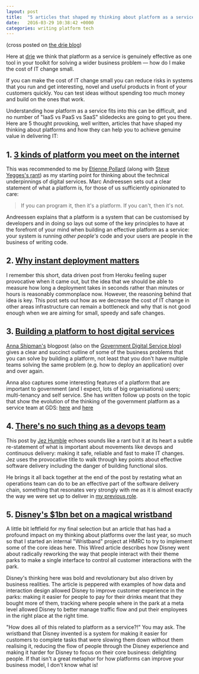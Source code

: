 ```yaml
---
layout: post
title:  "5 articles that shaped my thinking about platform as a service"
date:   2016-03-29 10:38:42 +0000
categories: writing platform tech
---
```


(cross posted on <a href="https://blog.drie.co/5-articles-that-shaped-my-thinking-about-platform-as-a-service-88480dab4ed5">the drie blog</a>)

Here at <a href="http://drie.co">drie</a> we think that platform as a service is genuinely effective as one tool in your toolkit for solving a wider business problem &#8212; how do I make the cost of IT change small.

<!--more-->

If you can make the cost of IT change small you can reduce risks in systems that you run and get interesting, novel and useful products in front of your customers quickly. You can test ideas without spending too much money and build on the ones that work.

Understanding how platform as a service fits into this can be difficult, and no number of "IaaS vs PaaS vs SaaS" slidedecks are going to get you there. Here are 5 thought provoking, well written, articles that have shaped my thinking about platforms and how they can help you to achieve genuine value in delivering IT:

## 1. <a href="http://pmarchive.com/three_kinds_of_platforms_you_meet_on_the_internet.html">3 kinds of platform you meet on the internet</a>

This was recommended to me by <a href="https://twitter.com/ejhp">Etienne Pollard</a> (along with <a href="https://plus.google.com/+RipRowan/posts/eVeouesvaVX">Steve Yegges's rant</a>) as my starting point for thinking about the technical underpinnings of digital services. Marc Andreessen sets out a clear statement of what a platform is, for those of us sufficiently opinionated to care:

> If you can program it, then it's a platform. If you can't, then it's not.

Andreessen explains that a platform is a system that can be customised by developers and in doing so lays out some of the key principles to have at the forefront of your mind when building an effective platform as a service: your system is running <i>other people's</i> code and your users are people in the business of writing code.

## 2. <a href="https://blog.heroku.com/archives/2009/2/23/why_instant_deployment_matters">Why instant deployment matters</a>


I remember this short, data driven post from Heroku feeling super provocative when it came out, but the idea that we should be able to measure how long a deployment takes in seconds rather than minutes or hours is reasonably commonplace now. However, the reasoning behind that idea is key. This post sets out how as we decrease the cost of IT change in other areas infrastructure can remain a bottleneck and why that is not good enough when we are aiming for small, speedy and safe changes.

## 3. <a href="http://www.annashipman.co.uk/jfdi/building-a-paas.html">Building a platform to host digital services</a>


<a href="https://twitter.com/annashipman">Anna Shipman's</a> blogpost (also on the <a href="https://gds.blog.gov.uk/2015/09/08/building-a-platform-to-host-digital-services/">Government Digital Service blog</a>) gives a clear and succinct outline of some of the business problems that you can solve by building a platform, not least that you don't have multiple teams solving the same problem (e.g. how to deploy an application) over and over again.

Anna also captures some interesting features of a platform that are important to government (and I expect, lots of big organisations) users; multi-tenancy and self service. She has written follow up posts on the topic that show the evolution of the thinking of the government platform as a service team at GDS: <a href="https://gdstechnology.blog.gov.uk/2015/10/27/looking-at-open-source-paas-technologies/">here</a> and <a href="https://gdstechnology.blog.gov.uk/2015/10/27/looking-at-open-source-paas-technologies/">here</a>

## 4. <a href="http://continuousdelivery.com/2012/10/theres-no-such-thing-as-a-devops-team/#more-827">There's no such thing as a devops team</a>

This post by <a href="https://twitter.com/jezhumble?lang=en-gb">Jez Humble</a> echoes sounds like a rant but it at its heart a subtle re-statement of what is important about movements like devops and continuous delivery: making it safe, reliable and fast to make IT changes. Jez uses the provocative title to walk through key points about effective software delivery including the danger of building functional silos.

He brings it all back together at the end of the post by restating what an operations team can do to be an effective part of the software delivery chain, something that resonates very strongly with me as it is almost exactly the way we were set up to deliver in <a href="https://hmrcdigital.blog.gov.uk/2015/07/30/laying-the-foundations-for-hmrcs-digital-services/">my previous role</a>.

## 5. <a href="http://www.wired.com/2015/03/disney-magicband/">Disney's $1bn bet on a magical wristband</a>

A little bit leftfield for my final selection but an article that has had a profound impact on my thinking about platforms over the last year, so much so that I started an internal "Wristband" project at HMRC to try to implement some of the core ideas here. This Wired article describes how Disney went about radically reworking the way that people interact with their theme parks to make a single interface to control all customer interactions with the park.

Disney's thinking here was bold and revolutionary but also driven by business realities. The article is peppered with examples of how data and interaction design allowed Disney to improve customer experience in the parks:  making it easier for people to pay for their drinks meant that they bought more of them, tracking where people where in the park at a meta level allowed Disney to better manage traffic flow and put their employees in the right place at the right time.

"How does all of this related to platform as a service?!" You may ask. The wristband that Disney invented is a system for making it easier for customers to complete tasks that were slowing them down without them realising it, reducing the flow of people through the Disney experience and making it harder for Disney to focus on their core business: delighting people. If that isn't a great metaphor for how platforms can improve your business model, I don't know what is!
